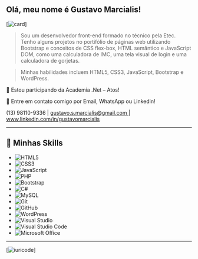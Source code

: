 ## Olá, meu nome é <strong>Gustavo Marcialis!</strong> 
  
  [![card](https://github-readme-stats.vercel.app/api?username=gustavo-marcialis&theme=highcontrast&show_icons=true)]
  
 > Sou um desenvolvedor front-end formado no técnico pela Etec. Tenho alguns projetos no portifólio de páginas web utilizando Bootstrap e conceitos de CSS flex-box, HTML semântico e JavaScript DOM, como uma calculadora de IMC, uma tela visual de login e uma calculadora de gorjetas.
  
  > Minhas habilidades incluem HTML5, CSS3, JavaScript, Bootstrap e WordPress.
  
 🔭 Estou participando da Academia .Net – Atos! 
  
 💬 Entre em contato comigo por Email, WhatsApp ou Linkedin! 

(13) 98110-9336  |  [ gustavo.s.marcialis@gmail.com ](mailto:gustavo.s.marcialis@gmail.com)  |    [ www.linkedin.com/in/gustavomarcialis ](http://www.linkedin.com/in/gustavomarcialis)
  
 ---- 
 
 ## 🚀 Minhas Skills 
 
 - ![HTML5](https://img.shields.io/badge/html5-%23E34F26.svg?style=for-the-badge&logo=html5&logoColor=white)
 - ![CSS3](https://img.shields.io/badge/css3-%231572B6.svg?style=for-the-badge&logo=css3&logoColor=white)
 - ![JavaScript](https://img.shields.io/badge/javascript-%23323330.svg?style=for-the-badge&logo=javascript&logoColor=%23F7DF1E)
 - ![PHP](https://img.shields.io/badge/php-%23777BB4.svg?style=for-the-badge&logo=php&logoColor=white)
 - ![Bootstrap](https://img.shields.io/badge/bootstrap-%23563D7C.svg?style=for-the-badge&logo=bootstrap&logoColor=white)
 - ![C#](https://img.shields.io/badge/c%23-%23239120.svg?style=for-the-badge&logo=c-sharp&logoColor=white)
 - ![MySQL](https://img.shields.io/badge/mysql-%2300f.svg?style=for-the-badge&logo=mysql&logoColor=white)
 - ![Git](https://img.shields.io/badge/git-%23F05033.svg?style=for-the-badge&logo=git&logoColor=white)
 - ![GitHub](https://img.shields.io/badge/github-%23121011.svg?style=for-the-badge&logo=github&logoColor=white)
 - ![WordPress](https://img.shields.io/badge/WordPress-%23117AC9.svg?style=for-the-badge&logo=WordPress&logoColor=white)
 - ![Visual Studio](https://img.shields.io/badge/Visual%20Studio-5C2D91.svg?style=for-the-badge&logo=visual-studio&logoColor=white)
 - ![Visual Studio Code](https://img.shields.io/badge/Visual%20Studio%20Code-0078d7.svg?style=for-the-badge&logo=visual-studio-code&logoColor=white)
 - ![Microsoft Office](https://img.shields.io/badge/Microsoft_Office-D83B01?style=for-the-badge&logo=microsoft-office&logoColor=white)
  
 --- 
 
 [![iuricode](https://github-readme-stats.vercel.app/api/top-langs/?username=iuricode&hide=html&layout=compact&theme=highcontrast)]
